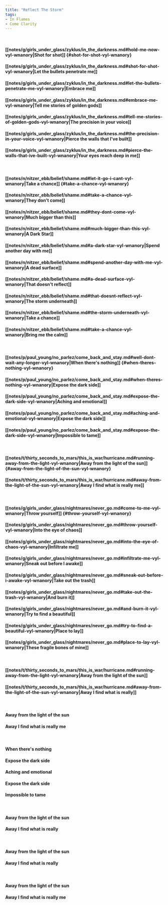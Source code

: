 ```yaml
---
title: "Reflect The Storm"
tags:
- In Flames
- Come Clarity
---
```

&nbsp;
#### [[notes/g/girls_under_glass/zyklus/in_the_darkness.md#hold-me-now-vyl-wnanory|Shot for shot]] {#shot-for-shot-vyl-wnanory}
#### [[notes/g/girls_under_glass/zyklus/in_the_darkness.md#shot-for-shot-vyl-wnanory|Let the bullets penetrate me]]
#### [[notes/g/girls_under_glass/zyklus/in_the_darkness.md#let-the-bullets-penetrate-me-vyl-wnanory|Embrace me]]
#### [[notes/g/girls_under_glass/zyklus/in_the_darkness.md#embrace-me-vyl-wnanory|Tell me stories of golden gods]]
#### [[notes/g/girls_under_glass/zyklus/in_the_darkness.md#tell-me-stories-of-golden-gods-vyl-wnanory|The precision in your voice]]
#### [[notes/g/girls_under_glass/zyklus/in_the_darkness.md#the-precision-in-your-voice-vyl-wnanory|Pierce the walls that I've built]]
#### [[notes/g/girls_under_glass/zyklus/in_the_darkness.md#pierce-the-walls-that-ive-built-vyl-wnanory|Your eyes reach deep in me]]
&nbsp;
#### [[notes/n/nitzer_ebb/belief/shame.md#let-it-go-i-cant-vyl-wnanory|Take a chance]] {#take-a-chance-vyl-wnanory}
#### [[notes/n/nitzer_ebb/belief/shame.md#take-a-chance-vyl-wnanory|They don't come]]
#### [[notes/n/nitzer_ebb/belief/shame.md#they-dont-come-vyl-wnanory|Much bigger than this]]
#### [[notes/n/nitzer_ebb/belief/shame.md#much-bigger-than-this-vyl-wnanory|A Dark Star]]
#### [[notes/n/nitzer_ebb/belief/shame.md#a-dark-star-vyl-wnanory|Spend another day with me]]
#### [[notes/n/nitzer_ebb/belief/shame.md#spend-another-day-with-me-vyl-wnanory|A dead surface]]
#### [[notes/n/nitzer_ebb/belief/shame.md#a-dead-surface-vyl-wnanory|That doesn't reflect]]
#### [[notes/n/nitzer_ebb/belief/shame.md#that-doesnt-reflect-vyl-wnanory|The storm underneath]]
#### [[notes/n/nitzer_ebb/belief/shame.md#the-storm-underneath-vyl-wnanory|Take a chance]]
#### [[notes/n/nitzer_ebb/belief/shame.md#take-a-chance-vyl-wnanory|Bring me the calm]]
&nbsp;
#### [[notes/p/paul_young/no_parlez/come_back_and_stay.md#well-dont-wait-any-longer-vyl-wnanory|When there's nothing]] {#when-theres-nothing-vyl-wnanory}
#### [[notes/p/paul_young/no_parlez/come_back_and_stay.md#when-theres-nothing-vyl-wnanory|Expose the dark side]]
#### [[notes/p/paul_young/no_parlez/come_back_and_stay.md#expose-the-dark-side-vyl-wnanory|Aching and emotional]]
#### [[notes/p/paul_young/no_parlez/come_back_and_stay.md#aching-and-emotional-vyl-wnanory|Expose the dark side]]
#### [[notes/p/paul_young/no_parlez/come_back_and_stay.md#expose-the-dark-side-vyl-wnanory|Impossible to tame]]
&nbsp;
#### [[notes/t/thirty_seconds_to_mars/this_is_war/hurricane.md#running-away-from-the-light-vyl-wnanory|Away from the light of the sun]] {#away-from-the-light-of-the-sun-vyl-wnanory}
#### [[notes/t/thirty_seconds_to_mars/this_is_war/hurricane.md#away-from-the-light-of-the-sun-vyl-wnanory|Away I find what is really me]]
&nbsp;
#### [[notes/g/girls_under_glass/nightmares/never_go.md#come-to-me-vyl-wnanory|Throw yourself]] {#throw-yourself-vyl-wnanory}
#### [[notes/g/girls_under_glass/nightmares/never_go.md#throw-yourself-vyl-wnanory|Into the eye of chaos]]
#### [[notes/g/girls_under_glass/nightmares/never_go.md#into-the-eye-of-chaos-vyl-wnanory|Infiltrate me]]
#### [[notes/g/girls_under_glass/nightmares/never_go.md#infiltrate-me-vyl-wnanory|Sneak out before I awake]]
#### [[notes/g/girls_under_glass/nightmares/never_go.md#sneak-out-before-i-awake-vyl-wnanory|Take out the trash]]
#### [[notes/g/girls_under_glass/nightmares/never_go.md#take-out-the-trash-vyl-wnanory|And burn it]]
#### [[notes/g/girls_under_glass/nightmares/never_go.md#and-burn-it-vyl-wnanory|Try to find a beautiful]]
#### [[notes/g/girls_under_glass/nightmares/never_go.md#try-to-find-a-beautiful-vyl-wnanory|Place to lay]]
#### [[notes/g/girls_under_glass/nightmares/never_go.md#place-to-lay-vyl-wnanory|These fragile bones of mine]]
&nbsp;
#### [[notes/t/thirty_seconds_to_mars/this_is_war/hurricane.md#running-away-from-the-light-vyl-wnanory|Away from the light of the sun]]
#### [[notes/t/thirty_seconds_to_mars/this_is_war/hurricane.md#away-from-the-light-of-the-sun-vyl-wnanory|Away I find what is really]]
&nbsp;
#### Away from the light of the sun
#### Away I find what is really me
&nbsp;
#### When there's nothing
#### Expose the dark side
#### Aching and emotional
#### Expose the dark side
#### Impossible to tame
&nbsp;
#### Away from the light of the sun
#### Away I find what is really
&nbsp;
#### Away from the light of the sun
#### Away I find what is really
&nbsp;
#### Away from the light of the sun
#### Away I find what is really me
